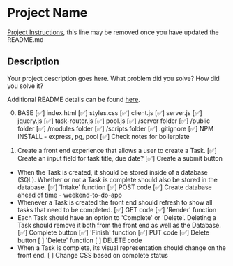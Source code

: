 # Project Name

[Project Instructions](./INSTRUCTIONS.md), this line may be removed once you have updated the README.md

## Description

Your project description goes here. What problem did you solve? How did you solve it?

Additional README details can be found [here](https://github.com/PrimeAcademy/readme-template/blob/master/README.md).

0. BASE
    [✅] index.html
    [✅] styles.css
    [✅] client.js
    [✅] server.js
    [✅] jquery.js
    [✅] task-router.js
    [✅] pool.js
    [✅] /server folder
    [✅] /public folder
    [✅] /modules folder
    [✅] /scripts folder
    [✅] .gitignore
    [✅] NPM INSTALL - express, pg, pool 
    [✅] Check notes for boilerplate

1. Create a front end experience that allows a user to create a Task.
    [✅] Create an input field for task title, due date? 
    [✅] Create a submit button
* When the Task is created, it should be stored inside of a database (SQL).  Whether or not a Task is complete should also be stored in the database.
    [✅] 'Intake' function
    [✅] POST code
    [✅] Create database ahead of time - weekend-to-do-app
* Whenever a Task is created the front end should refresh to show all tasks that need to be completed.
    [✅] GET code
    [✅] 'Render' function
* Each Task should have an option to 'Complete' or 'Delete'. Deleting a Task should remove it both from the front end as well as the Database.
    [✅] Complete button
    [✅] 'Finish' function
    [✅] PUT code
    [✅] Delete button 
    [ ] 'Delete' function
    [ ] DELETE code
* When a Task is complete, its visual representation should change on the front end. 
    [ ] Change CSS based on complete status
